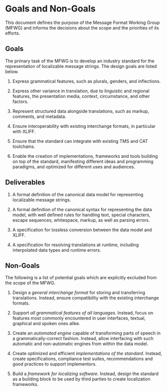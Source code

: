 # Goals and Non-Goals

This document defines the purpose of the Message Format Working Group (MFWG)
and informs the decisions about the scope and the priorities of its efforts.

## Goals

The primary task of the MFWG is to develop an industry standard for the
representation of localizable message strings. The design goals are listed
below.

 1. Express grammatical features, such as plurals, genders, and inflections.

 2. Express other variance in translation, due to linguistic and regional
    features, the presentation media, context, circumstance, and other factors.

 3. Represent structured data alongside translations, such as markup, comments,
    and metadata.

 4. Ensure interoperability with existing interchange formats, in particular
    with XLIFF.

 5. Ensure that the standard can integrate with existing TMS and CAT
    toolchains.

 6. Enable the creation of implementations, frameworks and tools building on
    top of the standard, manifesting different ideas and programming paradigms,
    and optimized for different uses and audiences.


## Deliverables

 1. A formal definition of the canonical data model for representing
    localizable message strings.

 2. A formal definition of the canonical syntax for representing the data
    model, with well defined rules for handling text, special characters,
    escape sequences, whitespace, markup, as well as parsing errors.

 3. A specification for lossless conversion between the data model and XLIFF.

 4. A specification for resolving translations at runtime, including
    interpolated data types and runtime errors.


## Non-Goals

The following is a list of potential goals which are explicitly excluded from
the scope of the MFWG.

 1. Design a _general interchange format_ for storing and transferring
    translations. Instead, ensure compatibility with the existing interchange
    formats.

 2. Support _all grammatical features of all languages_. Instead, focus on
    features most commonly encountered in user interfaces, textual, graphical
    and spoken ones alike.

 3. Create an _automated engine_ capable of transforming parts of speech in
    a grammatically-correct fashion. Instead, allow interfacing with such
    automatic and non-automatic engines from within the data model.

 4. Create optimized and efficient _implementations of the standard_.  Instead,
    create specifications, compliance test suites, recommendations and good
    practices to support implementors.

 5. Build a _framework for localizing software_. Instead, design the standard
    as a building block to be used by third parties to create localization
    frameworks.
